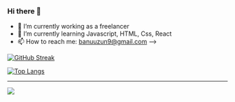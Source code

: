 ### Hi there 👋


- 🔭 I’m currently working as a freelancer
- 🌱 I’m currently learning Javascript, HTML, Css, React
- 📫 How to reach me: banuuzun9@gmail.com
--> 


[![GitHub Streak](https://streak-stats.demolab.com/?user=banugungor)](https://git.io/streak-stats)

[![Top Langs](https://github-readme-stats.vercel.app/api/top-langs/?username=banugungor&langs_count=8)](https://github.com/banugungor/github-readme-stats)




----------------



![](https://komarev.com/ghpvc/?username=your-github-banugungor&color=orange&for-the-badge)
